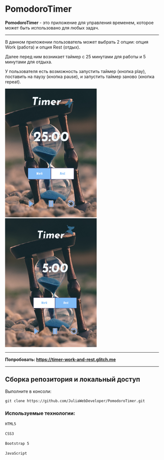 # PomodoroTimer
**PomodoroTimer** - это приложение для управления временем, которое может быть использовано для любых задач.
***
В данном приложении пользователь может выбрать 2 опции: опция Work (работа) и опция Rest (отдых).

Далее перед ним возникает таймер с 25 минутами для работы и 5 минутами для отдыха.

У пользователя есть возможность запустить таймер (кнопка play), поставить на паузу (кнопка pause), и запустить таймер заново (кнопка repeat).

<div>
  <img src=https://github.com/JuliaWebDeveloper/PomodoroTimer/blob/main/assets/pomodoroWork.png width="300"/>&nbsp;
  <img src=https://github.com/JuliaWebDeveloper/PomodoroTimer/blob/main/assets/pomodoroRest.png width="300"/>&nbsp;
  
  
</div>

***
**Попробовать: https://timer-work-and-rest.glitch.me**
***

<h2>Сборка репозитория и локальный доступ</h2>
Выполните в консоли:


    git clone https://github.com/JuliaWebDeveloper/PomodoroTimer.git

<h3>Используемые технологии:</h3>
    
    HTML5

    CSS3

    Bootstrap 5

    JavaScript
